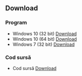 ## Download

### Program
- Windows 10 (32 bit) [Download](https://gofile.io/?c=rVuMfQ)
- Windows 10 (64 bit) [Download](https://gofile.io/?c=2kWCIT)
- Windows 7 (32 bit) [Download](https://gofile.io/?c=7dWjTx)

### Cod sursă
- Cod sursă [Download](https://gofile.io/?c=XIGPnT)
